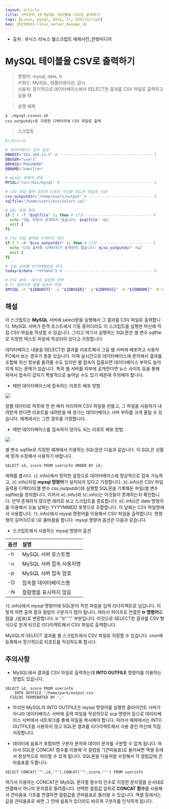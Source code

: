 ```yaml
---
layout: article
title: 서버관리_19 MySQL 테이블을 CSV로 출력하기
tags: [Linux, mysql, date, tr, ShellScript]
key: 20230915-linux_server_manage_19
---
```


- 출처 : 유닉스 리눅스 쉘스크립트 예제사전_한빛미디어

# MySQL 테이블을 CSV로 출력하기

> 명령어: mysql, date, tr  
> 키워드: MySQL, 레플리케이션, 감시  
> 사용처: 정기적으로 데이터베이스에서 SELECT한 결과를 CSV 파일로 출력하고 싶을 때     

> 실행 예제  

```
$ ./mysql-csvout.sh
csv_outputdir로 지정한 디렉터리에 CSV 파일로 출력

```

> 스크립트

```bash
#!/bin/sh

# 데이터베이스 접속 설정
DBHOST="192.168.11.5" #------------------------------------------ 1
DBUSER="user1"
DBPASS="PASSWORD"
DBNAME="hamilton"

# mysql 명령어 경로
MYSQL="/usr/bin/mysql" # ---------------------------------------- 2

# CSV 파일 출력 경로와 리포트 작성용 SQL문 파일명 지정
csv_outputdir="/home/user1/output" # ---------------------------- 3
sqlfile="/home/user1/bin/select.sql"

# SQL 파일 확인
if [ ! -f "$sqlfile" ]; then # if문 ----------------------------- 4
  echo "SQL 파일이 존재하지 않습니다: $sqlfile" >&2
  exit 1
fi

# CSV 파일 출력용 디렉터리 확인
if [ ! -d "$csv_outputdir" ]; then # if문 ----------------------- 5
  echo "CSV 출력용 디렉터리가 존재하지 않습니다: $csv_outputdir" >&2
  exit 1
fi

# 오늘 날짜를 YYYYMMDD로 취득
today=$(date '+%Y%m%d') # --------------------------------------- 6

# CSV 출력. -N으로 컬럼명 생략
# tr 명령어로 탭을 쉼표로 변환
$MYSQL -h "${DBHOST}" -u "${DBUSER}" -p"${DBPASS}" -D "${DBNAME}" -N < "$sqlfile" | tr "\t" "," > "${csv_outputdir}"/data-${today}.csv # ---7
```

## **해설**

이 스크립트는 **MySQL** 서버에 select문을 실행해서 그 결과를 CSV 파일로 출력합니다. MySQL 서버가 원격 호스트에서 기동 중이더라도 이 스크립트를 실행한 머신에 직접 CSV 파일을 작성할 수 있습니다. 그리고 여기서 실행하는 SQL문은 셸 변수 sqlfile로 지정한 텍스트 파일에 작성되어 있다고 가정합니다.

데이터베이스 내용을 SELECT한 결과를 리포트해서 그걸 웹 서버에 배포하고 사용자 PC에서 보는 경우가 종종 있습니다. 이때 실시간으로 데이터베이스에 문의해서 결과를 조합해 최신 정보를 돌려줄 수도 있지만 웹 접속이 집중되면 데이터베이스 부하도 높아지게 되는 문제가 있습니다. 특히 웹 서버를 외부에 공개한다면 뉴스 사이트 등을 통해 퍼져서 접속이 갑자기 폭발적으로 늘어날 수도 있기 때문에 주의해야 합니다.

- 매번 데이터베이스에 접속하는 리포트 배포 방법

<img src='http://drive.google.com/uc?export=view&id=1Bx0n4fj37dgv80eTxxc_nymGyNflphPs' /><br>

일별 데이터로 하루에 한 번 배치 처리하여 CSV 파일을 만들고, 그 파일을 사용자가 내려받게 한다면 리포트를 내려받을 때 생기는 데이터베이스 서버 부하를 크게 줄일 수 있습니다. 예제에서는 그런 경우를 가정합니다.

- 매번 데이터베이스를 접속하지 않아도 되는 리포트 배포 방법

<img src='http://drive.google.com/uc?export=view&id=1fmyDF6WOe1c81dSXdYqxqsV2MrY_m3kH' /><br>

셸 변수 sqlfile로 지정한 예제에서 이용하는 SQL문은 다음과 같습니다. 이 SQL은 상황에 맞게 수정해서 사용하기 바랍니다.

```
SELECT id, score FROM userinfo ORDER BY id;
```

에제를 봅시다. `1`{:.info}에서 정의한 설정으로 데이터베이스에 정상적으로 접속 가능하고, `2`{:.info}처럼 **mysql 명령어**가 설치되어 있다고 가정합니다. `3`{:.info}은 CSV 파일 출력용 디렉터리(셸 변수 csv_outputdir)와 실행할 SQL문을 기록해둔 파일(셸 변수 sqlfile)을 정의합니다. 이어서 `4`{:.info}와 `5`{:.info}는 이것들이 존재하는지 확인합니다. 만약 존재하지 않으면 에러로 보고 스크립트를 종료합니다. `6`{:.info}은 date 명령어를 이용해서 오늘 날짜는 YYYYMMDD 포맷으로 조합합니다. 이 날짜는 CSV 파일명에서 사용합니다. `7`{:.info}에서 mysql 명령어를 이용해서 CSV 파일을 출력합니다. 명령행이 길어지므로 \로 줄바꿈을 합니다. mysql 명령어 옵션은 다음과 같습니다.

- 스크립트에서 사용하는 mysql 명령어 옵션

|옵션|설명|
|:---|:---|
|-h|MySQL 서버 호스트명|
|-u|MySQL 서버 접속 사용자명|
|-p|MySQL 서버 접속 암호|
|-D|접속할 데이터베이스명|
|-N|컬럼명을 표시하지 않음|

`7`{:.info}에서 mysql 명령어에 SQL문이 적힌 파일을 입력 리다이렉트로 넘깁니다. 이렇게 하면 출력 결과 컬럼의 구분자가 탭이 됩니다. 따라서 파이프로 연결한 **tr 명령어**로 탭을 ,(쉽표)로 변환합니다. tr "\t" "," 부분입니다. 이것으로 SELECT한 결과를 CSV 형식으로 얻게 되므로 리다이렉트해서 CSV 파일로 출력합니다.

MySQL의 SELECT 결과를 셸 스크립트에서 CSV 파일로 저장할 수 있습니다. cron에 등록해서 정기적으로 리포트를 작성하도록 합시다.

## **주의사항**

- MySQL에서 결과를 CSV 파일로 출력하는데 **INTO OUTFILE** 명령어를 이용하는 방법도 있습니다.
```
SELECT id, score FROM userinfo
	INTO OUTFILE '/home/park/output.csv'
  FIELDS TERMINATED BY ','
```

- 하지만 MySQL의 INTO OUTFILE은 mysql 명령어를 실행한 클라이언트 서버가 아니라 데이터베이스 서버에 출력 파일을 작성하므로 scp 명령어 등으로 데이터베이스 서버에서 네트워크를 통해 파일을 복사해야 합니다. 따라서 예제에서는 INTO OUTFILE을 사용하지 않고 SQL문 결과를 리다이렉트해서 사용 중인 머신에 직접 저장합니다.

- 데이터에 쉼표가 포함되면 구분자 문자와 데이터 문자를 구분할 수 없게 됩니다. 따라서 SQL문 CONCAT 함수를 이용해 각 컬럼을 "(큰따옴표)로 둘러싸면 엑셀 등에서 정상적으로 처리할 수 있게 됩니다. SQL문을 다음처럼 수정해서 각 컬럼값에 큰따옴표를 두릅니다.
```
SELECT CONCAT('"',id,'"'),CONCAT('"',score,'"') FROM userinfo
```
여기서 이용하는 CONCAT은 MySQL 문자열 함수의 인수로 지정한 문자열을 순서대로 연결해서 하나의 문자열로 돌려줍니다. 선택한 컬럼값 앞뒤로 **CONCAT 함수**를 사용해서 큰따옴표 기호를 연결하면 컬럼값을 큰따옴표로 둘러쌀 수 있습니다. 엑셀 등에서는 값을 큰따옴표로 싸면 그 안에 쉼표가 있더라도 바르게 구분자를 인식하게 됩니다.


